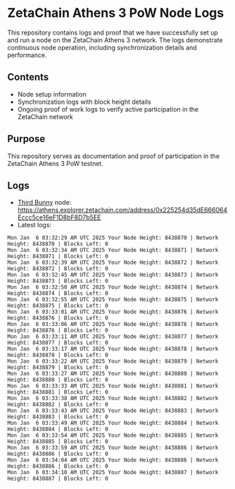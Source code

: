 # ZetaChain Athens 3 PoW Node Logs
This repository contains logs and proof that we have successfully set up and run a node on the ZetaChain Athens 3 network. The logs demonstrate continuous node operation, including synchronization details and performance.

## Contents
- Node setup information
- Synchronization logs with block height details
- Ongoing proof of work logs to verify active participation in the ZetaChain network

## Purpose
This repository serves as documentation and proof of participation in the ZetaChain Athens 3 PoW testnet.

## Logs

- [Third Bunny](https://thirdbunny.xyz/) node: https://athens.explorer.zetachain.com/address/0x225254d35dE666064Eccc5ce16eF1D8bF8D7b5EE
- Latest logs:
```
Mon Jan  6 03:32:29 AM UTC 2025 Your Node Height: 8438870 | Network Height: 8438870 | Blocks Left: 0
Mon Jan  6 03:32:34 AM UTC 2025 Your Node Height: 8438871 | Network Height: 8438871 | Blocks Left: 0
Mon Jan  6 03:32:39 AM UTC 2025 Your Node Height: 8438872 | Network Height: 8438872 | Blocks Left: 0
Mon Jan  6 03:32:45 AM UTC 2025 Your Node Height: 8438873 | Network Height: 8438873 | Blocks Left: 0
Mon Jan  6 03:32:50 AM UTC 2025 Your Node Height: 8438874 | Network Height: 8438874 | Blocks Left: 0
Mon Jan  6 03:32:55 AM UTC 2025 Your Node Height: 8438875 | Network Height: 8438875 | Blocks Left: 0
Mon Jan  6 03:33:01 AM UTC 2025 Your Node Height: 8438876 | Network Height: 8438876 | Blocks Left: 0
Mon Jan  6 03:33:06 AM UTC 2025 Your Node Height: 8438876 | Network Height: 8438876 | Blocks Left: 0
Mon Jan  6 03:33:11 AM UTC 2025 Your Node Height: 8438877 | Network Height: 8438877 | Blocks Left: 0
Mon Jan  6 03:33:17 AM UTC 2025 Your Node Height: 8438878 | Network Height: 8438878 | Blocks Left: 0
Mon Jan  6 03:33:22 AM UTC 2025 Your Node Height: 8438879 | Network Height: 8438879 | Blocks Left: 0
Mon Jan  6 03:33:27 AM UTC 2025 Your Node Height: 8438880 | Network Height: 8438880 | Blocks Left: 0
Mon Jan  6 03:33:33 AM UTC 2025 Your Node Height: 8438881 | Network Height: 8438881 | Blocks Left: 0
Mon Jan  6 03:33:38 AM UTC 2025 Your Node Height: 8438882 | Network Height: 8438882 | Blocks Left: 0
Mon Jan  6 03:33:43 AM UTC 2025 Your Node Height: 8438883 | Network Height: 8438883 | Blocks Left: 0
Mon Jan  6 03:33:49 AM UTC 2025 Your Node Height: 8438884 | Network Height: 8438884 | Blocks Left: 0
Mon Jan  6 03:33:54 AM UTC 2025 Your Node Height: 8438885 | Network Height: 8438885 | Blocks Left: 0
Mon Jan  6 03:33:59 AM UTC 2025 Your Node Height: 8438886 | Network Height: 8438886 | Blocks Left: 0
Mon Jan  6 03:34:04 AM UTC 2025 Your Node Height: 8438886 | Network Height: 8438886 | Blocks Left: 0
Mon Jan  6 03:34:10 AM UTC 2025 Your Node Height: 8438887 | Network Height: 8438887 | Blocks Left: 0
```
